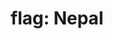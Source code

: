 ---
layout: smileys&emotion
title: "flag: Nepal"
emoji: flag_nepal
permalink: 🇳🇵.html
image: assets/img/3moji/flag_nepal.png
---